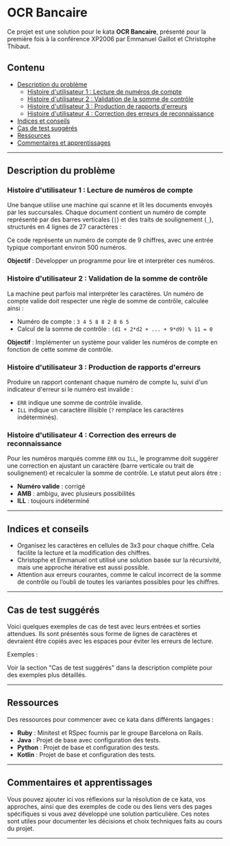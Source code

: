 # OCR Bancaire

Ce projet est une solution pour le kata **OCR Bancaire**, présenté pour la première fois à la conférence XP2006 par Emmanuel Gaillot et Christophe Thibaut.

## Contenu

- [Description du problème](#description-du-problème)
  - [Histoire d'utilisateur 1 : Lecture de numéros de compte](#histoire-dutilisateur-1--lecture-de-numéros-de-compte)
  - [Histoire d'utilisateur 2 : Validation de la somme de contrôle](#histoire-dutilisateur-2--validation-de-la-somme-de-contrôle)
  - [Histoire d'utilisateur 3 : Production de rapports d'erreurs](#histoire-dutilisateur-3--production-de-rapports-derreurs)
  - [Histoire d'utilisateur 4 : Correction des erreurs de reconnaissance](#histoire-dutilisateur-4--correction-des-erreurs-de-reconnaissance)
- [Indices et conseils](#indices-et-conseils)
- [Cas de test suggérés](#cas-de-test-suggérés)
- [Ressources](#ressources)
- [Commentaires et apprentissages](#commentaires-et-apprentissages)

---

## Description du problème

### Histoire d'utilisateur 1 : Lecture de numéros de compte
Une banque utilise une machine qui scanne et lit les documents envoyés par les succursales. Chaque document contient un numéro de compte représenté par des barres verticales (`|`) et des traits de soulignement (`_`), structurés en 4 lignes de 27 caractères :


Ce code représente un numéro de compte de 9 chiffres, avec une entrée typique comportant environ 500 numéros.

**Objectif** : Développer un programme pour lire et interpréter ces numéros.

### Histoire d'utilisateur 2 : Validation de la somme de contrôle
La machine peut parfois mal interpréter les caractères. Un numéro de compte valide doit respecter une règle de somme de contrôle, calculée ainsi :

- Numéro de compte : `3 4 5 8 8 2 8 6 5`
- Calcul de la somme de contrôle : `(d1 + 2*d2 + ... + 9*d9) % 11 = 0`

**Objectif** : Implémenter un système pour valider les numéros de compte en fonction de cette somme de contrôle.

### Histoire d'utilisateur 3 : Production de rapports d'erreurs
Produire un rapport contenant chaque numéro de compte lu, suivi d'un indicateur d'erreur si le numéro est invalide :


- `ERR` indique une somme de contrôle invalide.
- `ILL` indique un caractère illisible (`?` remplace les caractères indéterminés).

### Histoire d'utilisateur 4 : Correction des erreurs de reconnaissance
Pour les numéros marqués comme `ERR` ou `ILL`, le programme doit suggérer une correction en ajustant un caractère (barre verticale ou trait de soulignement) et recalculer la somme de contrôle. Le statut peut alors être :

- **Numéro valide** : corrigé
- **AMB** : ambigu, avec plusieurs possibilités
- **ILL** : toujours indéterminé

---

## Indices et conseils

- Organisez les caractères en cellules de 3x3 pour chaque chiffre. Cela facilite la lecture et la modification des chiffres.
- Christophe et Emmanuel ont utilisé une solution basée sur la récursivité, mais une approche itérative est aussi possible.
- Attention aux erreurs courantes, comme le calcul incorrect de la somme de contrôle ou l’oubli de toutes les variantes possibles pour les chiffres.

---

## Cas de test suggérés

Voici quelques exemples de cas de test avec leurs entrées et sorties attendues. Ils sont présentés sous forme de lignes de caractères et devraient être copiés avec les espaces pour éviter les erreurs de lecture.

Exemples :

Voir la section "Cas de test suggérés" dans la description complète pour des exemples plus détaillés.

---

## Ressources

Des ressources pour commencer avec ce kata dans différents langages :

- **Ruby** : Minitest et RSpec fournis par le groupe Barcelona on Rails.
- **Java** : Projet de base avec configuration des tests.
- **Python** : Projet de base et configuration des tests.
- **Kotlin** : Projet de base et configuration des tests.

---

## Commentaires et apprentissages

Vous pouvez ajouter ici vos réflexions sur la résolution de ce kata, vos approches, ainsi que des exemples de code ou des liens vers des pages spécifiques si vous avez développé une solution particulière. Ces notes sont utiles pour documenter les décisions et choix techniques faits au cours du projet.

---
